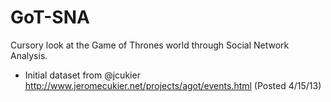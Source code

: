 GoT-SNA
=======

Cursory look at the Game of Thrones world through Social Network Analysis.

- Initial dataset from @jcukier http://www.jeromecukier.net/projects/agot/events.html (Posted 4/15/13)




